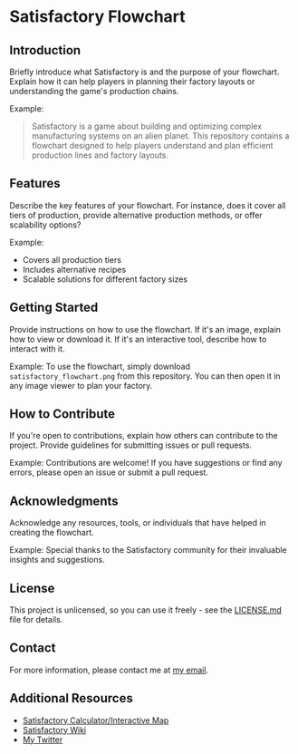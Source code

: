 # Satisfactory Flowchart

## Introduction

Briefly introduce what Satisfactory is and the purpose of your flowchart. Explain how it can help players in planning their factory layouts or understanding the game's production chains.

Example:
> Satisfactory is a game about building and optimizing complex manufacturing systems on an alien planet. This repository contains a flowchart designed to help players understand and plan efficient production lines and factory layouts.

## Features

Describe the key features of your flowchart. For instance, does it cover all tiers of production, provide alternative production methods, or offer scalability options?

Example:
- Covers all production tiers
- Includes alternative recipes
- Scalable solutions for different factory sizes

## Getting Started

Provide instructions on how to use the flowchart. If it's an image, explain how to view or download it. If it's an interactive tool, describe how to interact with it.

Example:
To use the flowchart, simply download `satisfactory_flowchart.png` from this repository. You can then open it in any image viewer to plan your factory.

## How to Contribute

If you're open to contributions, explain how others can contribute to the project. Provide guidelines for submitting issues or pull requests.

Example:
Contributions are welcome! If you have suggestions or find any errors, please open an issue or submit a pull request.

## Acknowledgments

Acknowledge any resources, tools, or individuals that have helped in creating the flowchart.

Example:
Special thanks to the Satisfactory community for their invaluable insights and suggestions.

## License
This project is unlicensed, so you can use it freely - see the [LICENSE.md](LICENSE) file for details.

## Contact
For more information, please contact me at [my email](mailto:felixtan1999@gmail.com).

## Additional Resources
- [Satisfactory Calculator/Interactive Map](https://satisfactory-calculator.com/)
- [Satisfactory Wiki](https://satisfactory.fandom.com/wiki/Satisfactory_Wiki)
- [My Twitter](https://twitter.com/yourusername)
